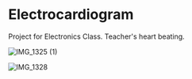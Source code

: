 # Electrocardiogram

Project for Electronics Class. Teacher's heart beating.

![IMG_1325 (1)](https://github.com/Rui6filipe/Electrocardiogram-/assets/162214885/1259041c-9bcb-45d1-b3cb-b3f2a21f09c5)

![IMG_1328](https://github.com/Rui6filipe/Electrocardiogram-/assets/162214885/26d99dcf-554b-4cb5-a589-9f212ef0a681)
